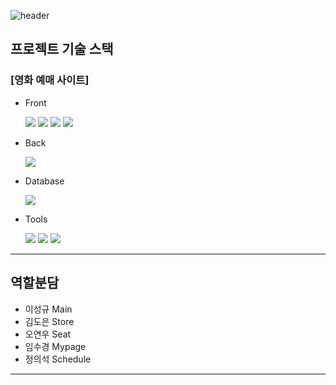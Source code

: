 ![header](https://capsule-render.vercel.app/api?type=soft&color=auto&height=100&section=header&text=Movie%20Ticket&fontSize=40)

## 프로젝트 기술 스택

### [영화 예매 사이트]

- Front

  <img src="https://img.shields.io/badge/react-61DAFB?style=flat-square&logo=react&logoColor=white&fontColor=white" />
  <img src="https://img.shields.io/badge/tailwindcss-06B6D4?style=flat-square&logo=tailwindcss&logoColor=white" />
  <img src="https://img.shields.io/badge/mui-007FFF?style=flat-square&logo=mui&logoColor=white" />
  <img src="https://img.shields.io/badge/axios-5A29E4?style=flat-square&logo=axios&logoColor=white" />

- Back

  <img src="https://img.shields.io/badge/express-000000?style=flat-square&logo=express&logoColor=white" />

- Database

  <img src="https://img.shields.io/badge/mysql-4479A1?style=flat-square&logo=mysql&logoColor=white" />

- Tools

  <img src="https://img.shields.io/badge/dbeaver-382923?style=flat-square&logo=dbeaver&logoColor=white" />
  <img src="https://img.shields.io/badge/postman-FF6C37?style=flat-square&logo=postman&logoColor=white" />
  <img src="https://img.shields.io/badge/github-181717?style=flat-square&logo=github&logoColor=white" />

---

## 역할분담

- 이성규 Main
- 김도은 Store
- 오연우 Seat
- 임수경 Mypage
- 정의석 Schedule

---
